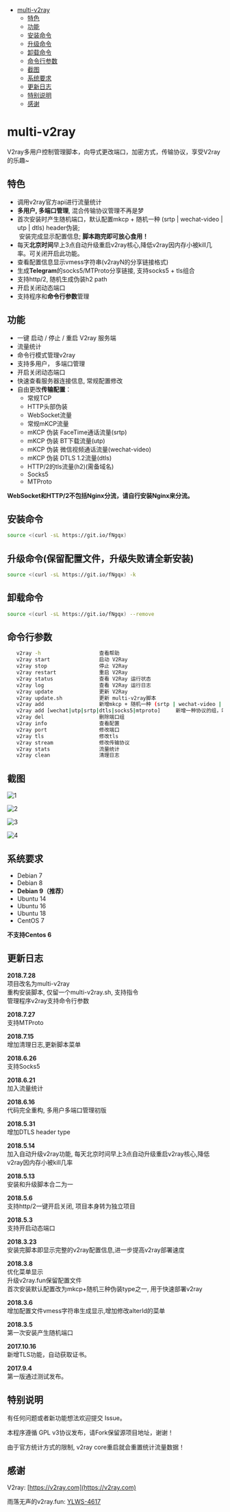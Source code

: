 
<!-- vim-markdown-toc GFM -->

* [multi-v2ray](#multi-v2ray)
    * [特色](#特色)
    * [功能](#功能)
    * [安装命令](#安装命令)
    * [升级命令](#升级命令)
    * [卸载命令](#卸载命令)
    * [命令行参数](#命令行参数)
    * [截图](#截图)
    * [系统要求](#系统要求)
    * [更新日志](#更新日志)
    * [特别说明](#特别说明)
    * [感谢](#感谢)

<!-- vim-markdown-toc -->

# multi-v2ray
V2ray多用户控制管理脚本，向导式更改端口，加密方式，传输协议，享受V2ray的乐趣~  

## 特色
- 调用v2ray官方api进行流量统计
- **多用户, 多端口管理**, 混合传输协议管理不再是梦
- 首次安装时产生随机端口，默认配置mkcp + 随机一种 (srtp | wechat-video | utp | dtls) header伪装;  
  安装完成显示配置信息;  **脚本跑完即可放心食用！**
- 每天**北京时间**早上3点自动升级重启v2ray核心,降低v2ray因内存小被kill几率。可关闭开启此功能。
- 查看配置信息显示vmess字符串(v2rayN的分享链接格式)
- 生成**Telegram**的socks5/MTProto分享链接, 支持socks5 + tls组合
- 支持http/2, 随机生成伪装h2 path
- 开启关闭动态端口
- 支持程序和**命令行参数**管理

## 功能
- 一键 启动 / 停止 / 重启 V2ray 服务端
- 流量统计
- 命令行模式管理v2ray
- 支持多用户， 多端口管理
- 开启关闭动态端口
- 快速查看服务器连接信息, 常规配置修改
- 自由更改**传输配置**：
  - 常规TCP
  - HTTP头部伪装
  - WebSocket流量
  - 常规mKCP流量
  - mKCP 伪装 FaceTime通话流量(srtp)
  - mKCP 伪装 BT下载流量(utp)
  - mKCP 伪装 微信视频通话流量(wechat-video)
  - mKCP 伪装 DTLS 1.2流量(dtls)
  - HTTP/2的tls流量(h2)(需备域名) 
  - Socks5
  - MTProto

**WebSocket和HTTP/2不包括Nginx分流，请自行安装Nginx来分流。**

## 安装命令

```bash
source <(curl -sL https://git.io/fNgqx)
```

## 升级命令(保留配置文件，升级失败请全新安装)
```bash
source <(curl -sL https://git.io/fNgqx) -k
```

## 卸载命令
```bash
source <(curl -sL https://git.io/fNgqx) --remove
```

## 命令行参数
```bash
   v2ray -h                   查看帮助
   v2ray start                启动 V2Ray
   v2ray stop                 停止 V2Ray
   v2ray restart              重启 V2Ray
   v2ray status               查看 V2Ray 运行状态
   v2ray log                  查看 V2Ray 运行日志
   v2ray update               更新 V2Ray
   v2ray update.sh            更新 multi-v2ray脚本
   v2ray add                  新增mkcp + 随机一种 (srtp | wechat-video | utp) header伪装的端口(Group)
   v2ray add [wechat|utp|srtp|dtls|socks5|mtproto]     新增一种协议的组，端口随机,如 v2ray add utp 为新增utp协议
   v2ray del                  删除端口组
   v2ray info                 查看配置
   v2ray port                 修改端口
   v2ray tls                  修改tls
   v2ray stream               修改传输协议
   v2ray stats                流量统计
   v2ray clean                清理日志
```

## 截图

![1](fun_img/1.png)

![2](fun_img/2.png)

![3](fun_img/3.png)

![4](fun_img/4.png)

## 系统要求

- Debian 7 
- Debian 8
- **Debian 9（推荐）** 
- Ubuntu 14 
- Ubuntu 16 
- Ubuntu 18
- CentOS 7

**不支持Centos 6**

## 更新日志
**2018.7.28**  
项目改名为multi-v2ray  
重构安装脚本, 仅留一个multi-v2ray.sh, 支持指令  
管理程序v2ray支持命令行参数

**2018.7.27**  
支持MTProto

**2018.7.15**  
增加清理日志,更新脚本菜单

**2018.6.26**  
支持Socks5

**2018.6.21**  
加入流量统计

**2018.6.16**  
代码完全重构, 多用户多端口管理初版

**2018.5.31**  
增加DTLS header type

**2018.5.14**  
加入自动升级v2ray功能, 每天北京时间早上3点自动升级重启v2ray核心,降低v2ray因内存小被kill几率

**2018.5.13**  
安装和升级脚本合二为一

**2018.5.6**  
支持http/2一键开启关闭, 项目本身转为独立项目

**2018.5.3**   
支持开启动态端口

**2018.3.23**  
安装完脚本即显示完整的v2ray配置信息,进一步提高v2ray部署速度

**2018.3.8**   
优化菜单显示  
升级v2ray.fun保留配置文件  
首次安装默认配置改为mkcp+随机三种伪装type之一, 用于快速部署v2ray

**2018.3.6**  
增加配置文件vmess字符串生成显示,增加修改alterId的菜单

**2018.3.5**  
第一次安装产生随机端口

**2017.10.16**  
新增TLS功能，自动获取证书。

**2017.9.4**  
第一版通过测试发布。

## 特别说明

有任何问题或者新功能想法欢迎提交 Issue。

本程序遵循 GPL v3协议发布，请Fork保留源项目地址，谢谢！

由于官方统计方式的限制, v2ray core重启就会重置统计流量数据！


## 感谢

V2ray: [https://v2ray.com](https://v2ray.com)

雨落无声的v2ray.fun: [YLWS-4617](https://github.com/YLWS-4617)
